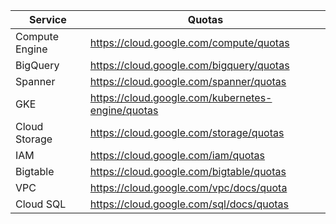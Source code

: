 

| Service | Quotas |
|------------|------------------------------------|
| Compute Engine|https://cloud.google.com/compute/quotas|
| BigQuery |https://cloud.google.com/bigquery/quotas|
| Spanner |https://cloud.google.com/spanner/quotas|
| GKE|https://cloud.google.com/kubernetes-engine/quotas|
| Cloud Storage|https://cloud.google.com/storage/quotas|
| IAM|https://cloud.google.com/iam/quotas|
|Bigtable|https://cloud.google.com/bigtable/quotas|
|VPC|https://cloud.google.com/vpc/docs/quota|
| Cloud SQL|https://cloud.google.com/sql/docs/quotas|


